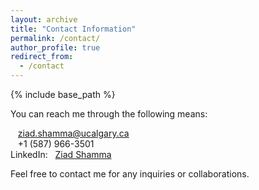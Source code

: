 ```yaml
---
layout: archive
title: "Contact Information"
permalink: /contact/
author_profile: true
redirect_from:
  - /contact
---
```

<link rel="stylesheet" href="https://cdnjs.cloudflare.com/ajax/libs/font-awesome/6.3.0/css/all.min.css">

{% include base_path %}

You can reach me through the following means:

<i class="fa fa-envelope"></i>&nbsp;&nbsp;&nbsp;[ziad.shamma@ucalgary.ca](mailto:ziad.shamma@ucalgary.ca)<br>
<i class="fa fa-phone"></i>&nbsp;&nbsp;&nbsp;+1 (587) 966-3501<br>
LinkedIn:&nbsp;&nbsp;&nbsp;[Ziad Shamma](https://www.linkedin.com/in/ziad-shamma/)<br>

Feel free to contact me for any inquiries or collaborations.
